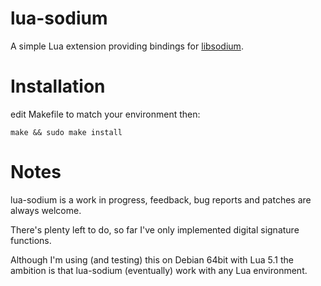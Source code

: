 lua-sodium
==========

A simple Lua extension providing bindings for
[libsodium](https://github.com/jedisct1/libsodium).


Installation
============

edit Makefile to match your environment then:

    make && sudo make install

Notes
=====

lua-sodium is a work in progress, feedback, bug reports and patches are always welcome.

There's plenty left to do, so far I've only implemented digital signature functions.

Although I'm using (and testing) this on Debian 64bit with Lua 5.1 the ambition
is that lua-sodium (eventually) work with any Lua environment.
